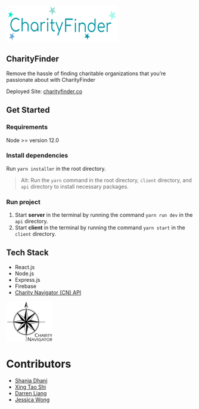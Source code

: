 <img src="https://raw.githubusercontent.com/CharityFinder/CharityFinder/ui/client/src/images/charityfinderlogo.png" width="300" height="100">

## CharityFinder

Remove the hassle of finding charitable organizations that you’re passionate about with CharityFinder

Deployed Site: [charityfinder.co](http://charityfinder.co/)

## Get Started

### Requirements

Node >= version 12.0

### Install dependencies

Run `yarn installer` in the root directory.

> Alt: Run the `yarn` command in the root directory, `client` directory, and `api` directory to install necessary packages.

### Run project

1. Start **server** in the terminal by running the command `yarn run dev` in the `api` directory.
1. Start **client** in the terminal by running the command `yarn start` in the `client` directory.

## Tech Stack

- React.js
- Node.js
- Express.js
- Firebase
- [Charity Navigator (CN) API](www.charitynavigator.org)

<img src="https://github.com/CharityFinder/CharityFinder/blob/main/client/public/charitynavigator.jpg" width="125px" height="110px">

# Contributors

- [Shania Dhani](https://github.com/sdhani)
- [Xing Tao Shi](https://github.com/xshi0603)
- [Darren Liang](https://github.com/dliang2)
- [Jessica Wong](https://github.com/wongjessica)
